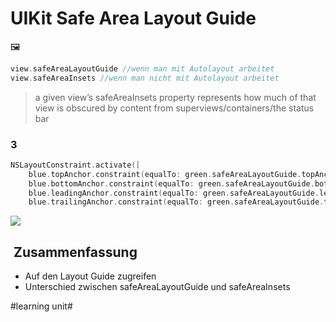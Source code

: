 # UIKit Safe Area Layout Guide
🖼️

```swift
view.safeAreaLayoutGuide //wenn man mit Autolayout arbeitet
view.safeAreaInsets //wenn man nicht mit Autolayout arbeitet
```

> a given view’s safeAreaInsets property represents how much of that view is obscured by content from superviews/containers/the status bar

### 3

```swift
NSLayoutConstraint.activate([
    blue.topAnchor.constraint(equalTo: green.safeAreaLayoutGuide.topAnchor),
    blue.bottomAnchor.constraint(equalTo: green.safeAreaLayoutGuide.bottomAnchor),
    blue.leadingAnchor.constraint(equalTo: green.safeAreaLayoutGuide.leadingAnchor),
    blue.trailingAnchor.constraint(equalTo: green.safeAreaLayoutGuide.trailingAnchor)])
```

![][image-1]


##  Zusammenfassung
- Auf den Layout Guide zugreifen
- Unterschied zwischen safeAreaLayoutGuide und safeAreaInsets

[image-1]:	assets/simulator_screenshot_831BA9A2-99C4-4AF5-8D14-4A62E8056638.png

#learning unit#